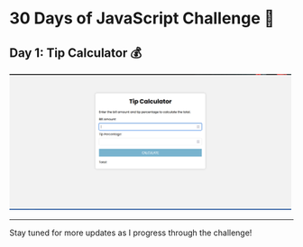 # 30 Days of JavaScript Challenge 🚀

## Day 1: Tip Calculator 💰


<img src="img/screenshot-1.png" alt="Tip Calculator Screenshot" width="500"/>

---

Stay tuned for more updates as I progress through the challenge!
